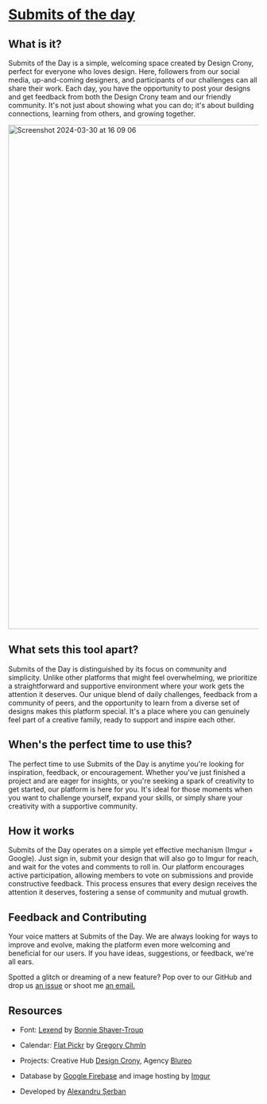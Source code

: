 <h1><a href="briefs.designcrony.com">Submits of the day</a></h1>

<h2>What is it?</h2>

Submits of the Day is a simple, welcoming space created by Design Crony, perfect for everyone who loves design. Here, followers from our social media, up-and-coming designers, and participants of our challenges can all share their work. Each day, you have the opportunity to post your designs and get feedback from both the Design Crony team and our friendly community. It's not just about showing what you can do; it's about building connections, learning from others, and growing together.

<img width="1015" alt="Screenshot 2024-03-30 at 16 09 06" src="https://github.com/theserban/submits-of-the-day/assets/134176220/c2fe32e2-b954-4555-b5a2-5261859c7234">


<h2>What sets this tool apart?</h2>
Submits of the Day is distinguished by its focus on community and simplicity. Unlike other platforms that might feel overwhelming, we prioritize a straightforward and supportive environment where your work gets the attention it deserves. Our unique blend of daily challenges, feedback from a community of peers, and the opportunity to learn from a diverse set of designs makes this platform special. It's a place where you can genuinely feel part of a creative family, ready to support and inspire each other.

<h2>When's the perfect time to use this?</h2>
The perfect time to use Submits of the Day is anytime you're looking for inspiration, feedback, or encouragement. Whether you've just finished a project and are eager for insights, or you're seeking a spark of creativity to get started, our platform is here for you. It's ideal for those moments when you want to challenge yourself, expand your skills, or simply share your creativity with a supportive community.

<h2>How it works</h2>
Submits of the Day operates on a simple yet effective mechanism (Imgur + Google). Just sign in, submit your design that will also go to Imgur for reach, and wait for the votes and comments to roll in. Our platform encourages active participation, allowing members to vote on submissions and provide constructive feedback. This process ensures that every design receives the attention it deserves, fostering a sense of community and mutual growth.

<h2>Feedback and Contributing</h2>
Your voice matters at Submits of the Day. We are always looking for ways to improve and evolve, making the platform even more welcoming and beneficial for our users. If you have ideas, suggestions, or feedback, we're all ears. 

Spotted a glitch or dreaming of a new feature? Pop over to our GitHub and drop us <a href="https://github.com/theserban/briefs-of-the-day/issues/new">an issue</a> or shoot me <a href="mailto:alexandru@theserban.com">an email.</a>

<h2>Resources</h2>

- Font: <a href="lexend.com">Lexend</a> by <a href="https://www.linkedin.com/in/bonnie-shaver-troup-edd-b3386816/">Bonnie Shaver-Troup</a>

- Calendar: <a href="https://flatpickr.js.org/">Flat Pickr</a> by <a href="https://github.com/chmln/">Gregory Chmln</a>

- Projects: Creative Hub <a href="designcrony.com">Design Crony</a>, Agency <a href="blureo.com">Blureo</a>

- Database by <a href="https://firebase.google.com">Google Firebase</a> and image hosting by <a href="https://imgur.com/">Imgur</a>

- Developed by <a href="theserban.com">Alexandru Șerban</a>
